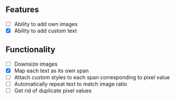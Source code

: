 ## Features

- [ ] Ability to add own images
- [x] Ability to add custom text

## Functionality

- [ ] Downsize images
- [x] Map each text as its own span
- [ ] Attach custom styles to each span corresponding to pixel value
- [ ] Automatically repeat text to match image ratio
- [ ] Get rid of duplicate pixel values
